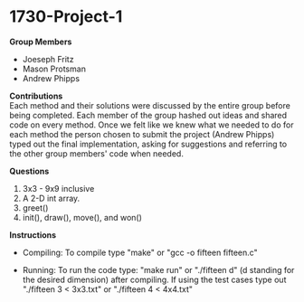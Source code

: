 # 1730-Project-1
**Group Members**
- Joeseph Fritz
- Mason Protsman
- Andrew Phipps

**Contributions**\
Each method and their solutions were discussed by the entire group before being completed. Each member of the group hashed out ideas and shared code on every method. Once we felt like we knew what we needed to do for each method the person chosen to submit the project (Andrew Phipps) typed out the final implementation, asking for suggestions and referring to the other group members' code when needed.

**Questions**
1. 3x3 - 9x9 inclusive
2. A 2-D int array.
3. greet()
4. init(), draw(), move(), and won() 

**Instructions**
- Compiling: To compile type "make" or "gcc -o fifteen fifteen.c"

- Running: To run the code type: "make run" or "./fifteen d" (d standing for the desired dimension) after compiling. If using the test cases type out "./fifteen 3 < 3x3.txt" or "./fifteen 4 < 4x4.txt"
